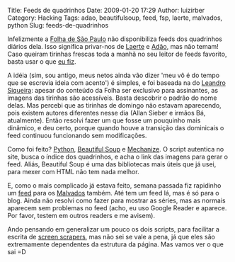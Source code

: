 Title: Feeds de quadrinhos
Date: 2009-01-20 17:29
Author: luizirber
Category: Hacking
Tags: adao, beautifulsoup, feed, fsp, laerte, malvados, python
Slug: feeds-de-quadrinhos

Infelizmente a [Folha de São Paulo][] não disponibiliza feeds dos
quadrinhos diários dela. Isso significa privar-nos de [Laerte][] e
[Adão][], mas não temam! Caso queiram tirinhas frescas toda a manhã no
seu leitor de feeds favorito, basta usar o que [eu fiz][].

A idéia (sim, sou antigo, meus netos ainda vão dizer 'meu vô é do tempo
que se escrevia ideia com acento') é simples, e foi baseada na do
[Leandro Siqueira][]: apesar do conteúdo da Folha ser exclusivo para
assinantes, as imagens das tirinhas são acessíveis. Basta descobrir o
padrão do nome delas. Mas percebi que as tirinhas de domingo não estavam
aparecendo, pois existem autores diferentes nesse dia (Allan Sieber e
irmãos Bá, atualmente). Então resolvi fazer um que fosse um pouquinho
mais dinâmico, e deu certo, porque quando houve a transição das
dominicais o feed continuou funcionando sem modificações.

Como foi feito? [Python][], [Beautiful Soup][] e [Mechanize][]. O script
autentica no site, busca o índice dos quadrinhos, e acha o link das
imagens para gerar o feed. Aliás, Beautiful Soup é uma das bibliotecas
mais úteis que já usei, para mexer com HTML não tem nada melhor.

E, como o mais complicado já estava feito, semana passada fiz rapidinho
um [feed][] para os [Malvados][] também. Até tem um feed lá, mas é só
para o blog. Ainda não resolvi como fazer para mostrar as séries, mas as
normais aparecem sem problemas no feed (acho, eu uso Google Reader e
aparece. Por favor, testem em outros readers e me avisem).

Ando pensando em generalizar um pouco os dois scripts, para facilitar a
escrita de [screen scrapers][], mas não sei se vale a pena, já que eles
são extremamente dependentes da estrutura da página. Mas vamos ver o que
sai =D

  [Folha de São Paulo]: http://www1.folha.uol.com.br/fsp/
  [Laerte]: http://www.laerte.com.br
  [Adão]: http://www2.uol.com.br/adaoonline/
  [eu fiz]: http://luizirber.org/rss/fsp.xml
  [Leandro Siqueira]: http://leandrosiqueira.com/quadrinhos/
  [Python]: http://www.python.org
  [Beautiful Soup]: http://www.crummy.com/software/BeautifulSoup/
  [Mechanize]: http://wwwsearch.sourceforge.net/mechanize/
  [feed]: http://luizirber.org/rss/malvados.xml
  [Malvados]: http://www.malvados.com.br
  [screen scrapers]: http://en.wikipedia.org/wiki/Screen_scraping
